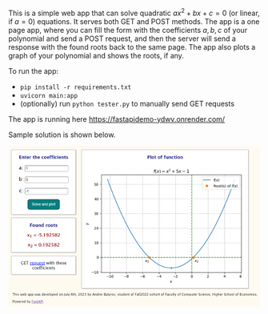 This is a simple web app that can solve quadratic $ax^2+bx+c=0$ (or linear, if $a=0$) equations.
It serves both GET and POST methods.
The app is a one page app, where you can fill the form with the coefficients $a, b, c$ of your polynomial and send a POST request, 
and then the server will send a response with the found roots back to the same page.
The app also plots a graph of your polynomial and shows the roots, if any.

To run the app:
- ```pip install -r requirements.txt```
- ```uvicorn main:app```
- (optionally) run ```python tester.py``` to manually send GET requests

The app is running here https://fastapidemo-ydwv.onrender.com/

Sample solution is shown below.

![](Sample_output.png)
